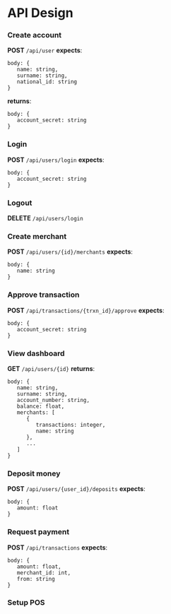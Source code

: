 
# API Design

### Create account
**POST** `/api/user`
**expects**:
```
body: {
   name: string,
   surname: string,
   national_id: string
}
```

**returns**: 
```
body: {
   account_secret: string
}
```

### Login
**POST** `/api/users/login`
**expects**:
```
body: {
   account_secret: string
}
```

### Logout
**DELETE** `/api/users/login`


### Create merchant
**POST** `/api/users/{id}/merchants`
**expects**:
```
body: {
   name: string
}
```

### Approve transaction
**POST** `/api/transactions/{trxn_id}/approve`
**expects**:
```
body: {
   account_secret: string
}
```

### View dashboard
**GET** `/api/users/{id}`
**returns**:
```
body: {
   name: string,
   surname: string,
   account_number: string,
   balance: float,
   merchants: [
      {
         transactions: integer,
         name: string
      },
      ...
   ]
}
```


### Deposit money
**POST** `/api/users/{user_id}/deposits`
**expects**:
```
body: {
   amount: float
}
```


### Request payment
**POST** `/api/transactions`
**expects**:
```
body: {
   amount: float,
   merchant_id: int,
   from: string
}
```

### Setup POS

